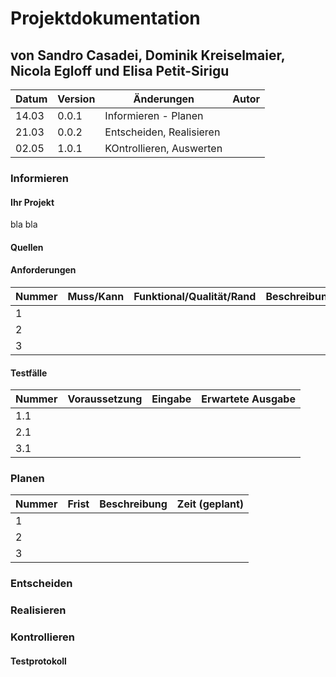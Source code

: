# Projektdokumentation 
## von Sandro Casadei, Dominik Kreiselmaier, Nicola Egloff und Elisa Petit-Sirigu 

<table>
  <thead>
    <tr>
      <th>Datum</th>
      <th>Version</th>
      <th>Änderungen</th>
      <th>Autor</th>
    </tr>
  </thead>
  <tbody>
    <tr>
      <td>14.03</td>
      <td>0.0.1</td>
      <td>Informieren - Planen</td>
      <td></td>
    </tr>
    <tr>
      <td>21.03</td>
      <td>0.0.2</td>
      <td>Entscheiden, Realisieren</td>
      <td></td>
    </tr>
    <tr>
      <td>02.05</td>
      <td>1.0.1</td>
      <td>KOntrollieren, Auswerten</td>
      <td></td>
    </tr>
  </tbody>
</table>


### Informieren
#### Ihr Projekt
bla bla 

#### Quellen

#### Anforderungen
<table>
  <thead>
    <tr>
      <th>Nummer</th>
      <th>Muss/Kann</th>
      <th>Funktional/Qualität/Rand</th>
      <th>Beschreibung</th>
    </tr>
  </thead>
  <tbody>
    <tr>
      <td>1</td>
      <td></td>
      <td></td>
      <td></td>
    </tr>
    <tr>
      <td>2</td>
      <td></td>
      <td></td>
      <td></td>
    </tr>
    <tr>
      <td>3</td>
      <td></td>
      <td></td>
      <td></td>
    </tr>
  </tbody>
</table>

#### Testfälle
<table>
  <thead>
    <tr>
      <th>Nummer</th>
      <th>Voraussetzung</th>
      <th>Eingabe</th>
      <th>Erwartete Ausgabe</th>
    </tr>
  </thead>
  <tbody>
    <tr>
      <td>1.1</td>
      <td></td>
      <td></td>
      <td></td>
    </tr>
    <tr>
      <td>2.1</td>
      <td></td>
      <td></td>
      <td></td>
    </tr>
    <tr>
      <td>3.1</td>
      <td></td>
      <td></td>
      <td></td>
    </tr>
  </tbody>
</table>


### Planen
<table>
  <thead>
    <tr>
      <th>Nummer</th>
      <th>Frist</th>
      <th>Beschreibung</th>
      <th>Zeit (geplant)</th>
    </tr>
  </thead>
  <tbody>
    <tr>
      <td>1</td>
      <td></td>
      <td></td>
      <td></td>
    </tr>
    <tr>
      <td>2</td>
      <td></td>
      <td></td>
      <td></td>
    </tr>
    <tr>
      <td>3</td>
      <td></td>
      <td></td>
      <td></td>
    </tr>
  </tbody>
</table>


### Entscheiden 


### Realisieren


### Kontrollieren 
#### Testprotokoll


